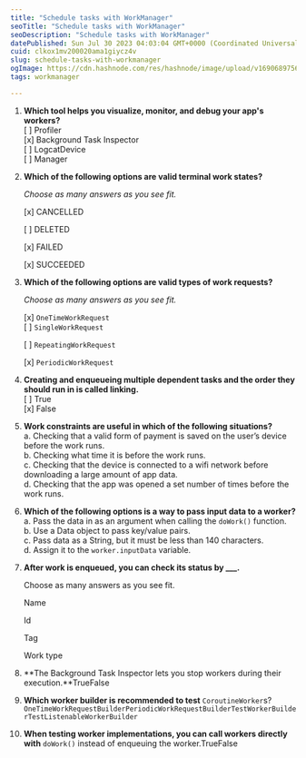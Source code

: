 ```yaml
---
title: "Schedule tasks with WorkManager"
seoTitle: "Schedule tasks with WorkManager"
seoDescription: "Schedule tasks with WorkManager"
datePublished: Sun Jul 30 2023 04:03:04 GMT+0000 (Coordinated Universal Time)
cuid: clkox1mv200020ama1giycz4v
slug: schedule-tasks-with-workmanager
ogImage: https://cdn.hashnode.com/res/hashnode/image/upload/v1690689756854/03518ee8-16eb-4d78-be8b-7e2e16b167e5.png
tags: workmanager

---
```


1. **Which tool helps you visualize, monitor, and debug your app's workers?**  
    \[ \] Profiler  
    \[x\] Background Task Inspector  
    \[ \] LogcatDevice  
    \[ \] Manager
    
2. **Which of the following options are valid terminal work states?**
    
    *Choose as many answers as you see fit.*
    
    \[x\] CANCELLED
    
    \[ \] DELETED
    
    \[x\] FAILED
    
    \[x\] SUCCEEDED
    
3. **Which of the following options are valid types of work requests?**
    
    *Choose as many answers as you see fit.*
    
    \[x\] `OneTimeWorkRequest`  
    \[ \] `SingleWorkRequest`
    
    \[ \] `RepeatingWorkRequest`
    
    \[x\] `PeriodicWorkRequest`
    
4. **Creating and enqueueing multiple dependent tasks and the order they should run in is called linking.**  
    \[ \] True  
    \[x\] False
    
5. **Work constraints are useful in which of the following situations?**  
    a. Checking that a valid form of payment is saved on the user’s device before the work runs.  
    b. Checking what time it is before the work runs.  
    c. Checking that the device is connected to a wifi network before downloading a large amount of app data.  
    d. Checking that the app was opened a set number of times before the work runs.
    
6. **Which of the following options is a way to pass input data to a worker?**  
    a. Pass the data in as an argument when calling the `doWork()` function.  
    b. Use a Data object to pass key/value pairs.  
    c. Pass data as a String, but it must be less than 140 characters.  
    d. Assign it to the `worker.inputData` variable.
    
7. **After work is enqueued, you can check its status by \_\_\_.**
    
    Choose as many answers as you see fit.
    
    Name
    
    Id
    
    Tag
    
    Work type
    
8. \*\*The Background Task Inspector lets you stop workers during their execution.\*\*TrueFalse
    
9. **Which worker builder is recommended to test** `CoroutineWorker`s?`OneTimeWorkRequestBuilderPeriodicWorkRequestBuilderTestWorkerBuilderTestListenableWorkerBuilder`
    
10. **When testing worker implementations, you can call workers directly with** `doWork()` instead of enqueuing the worker.TrueFalse